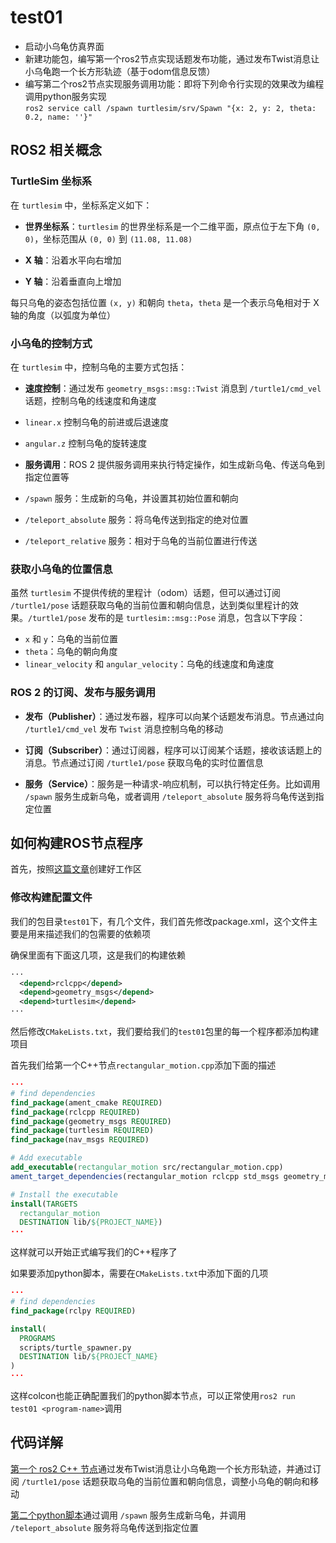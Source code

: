 # test01

 - 启动小乌龟仿真界面
 - 新建功能包，编写第一个ros2节点实现话题发布功能，通过发布Twist消息让小乌龟跑一个长方形轨迹（基于odom信息反馈）
 - 编写第二个ros2节点实现服务调用功能：即将下列命令行实现的效果改为编程调用python服务实现  
`ros2 service call /spawn turtlesim/srv/Spawn "{x: 2, y: 2, theta: 0.2, name: ''}"`

## ROS2 相关概念

### TurtleSim 坐标系

在 `turtlesim` 中，坐标系定义如下：

- **世界坐标系**：`turtlesim` 的世界坐标系是一个二维平面，原点位于左下角 `(0, 0)`，坐标范围从 `(0, 0)` 到 `(11.08, 11.08)`

 - **X 轴**：沿着水平向右增加
 - **Y 轴**：沿着垂直向上增加

每只乌龟的姿态包括位置 `(x, y)` 和朝向 `theta`，`theta` 是一个表示乌龟相对于 X 轴的角度（以弧度为单位）

### 小乌龟的控制方式

在 `turtlesim` 中，控制乌龟的主要方式包括：

- **速度控制**：通过发布 `geometry_msgs::msg::Twist` 消息到 `/turtle1/cmd_vel` 话题，控制乌龟的线速度和角速度

 - `linear.x` 控制乌龟的前进或后退速度
 - `angular.z` 控制乌龟的旋转速度

- **服务调用**：ROS 2 提供服务调用来执行特定操作，如生成新乌龟、传送乌龟到指定位置等

 - `/spawn` 服务：生成新的乌龟，并设置其初始位置和朝向
 - `/teleport_absolute` 服务：将乌龟传送到指定的绝对位置
 - `/teleport_relative` 服务：相对于乌龟的当前位置进行传送

### 获取小乌龟的位置信息

虽然 `turtlesim` 不提供传统的里程计（odom）话题，但可以通过订阅 `/turtle1/pose` 话题获取乌龟的当前位置和朝向信息，达到类似里程计的效果。`/turtle1/pose` 发布的是 `turtlesim::msg::Pose` 消息，包含以下字段：

 - `x` 和 `y`：乌龟的当前位置
 - `theta`：乌龟的朝向角度
 - `linear_velocity` 和 `angular_velocity`：乌龟的线速度和角速度

### ROS 2 的订阅、发布与服务调用

 - **发布（Publisher）**：通过发布器，程序可以向某个话题发布消息。节点通过向 `/turtle1/cmd_vel` 发布 `Twist` 消息控制乌龟的移动

 - **订阅（Subscriber）**：通过订阅器，程序可以订阅某个话题，接收该话题上的消息。节点通过订阅 `/turtle1/pose` 获取乌龟的实时位置信息

 - **服务（Service）**：服务是一种请求-响应机制，可以执行特定任务。比如调用 `/spawn` 服务生成新乌龟，或者调用 `/teleport_absolute` 服务将乌龟传送到指定位置

## 如何构建ROS节点程序

首先，按照[这篇文章](https://github.com/discodyer/shutsuryoku/blob/main/src/2-oe-ros2-test/2-2-tests.md#操作步骤)创建好工作区

### 修改构建配置文件

我们的包目录`test01`下，有几个文件，我们首先修改package.xml，这个文件主要是用来描述我们的包需要的依赖项

确保里面有下面这几项，这是我们的构建依赖

```xml
···
  <depend>rclcpp</depend>
  <depend>geometry_msgs</depend>
  <depend>turtlesim</depend>
···
```

然后修改`CMakeLists.txt`，我们要给我们的`test01`包里的每一个程序都添加构建项目

首先我们给第一个C++节点`rectangular_motion.cpp`添加下面的描述

```cmake
···
# find dependencies
find_package(ament_cmake REQUIRED)
find_package(rclcpp REQUIRED)
find_package(geometry_msgs REQUIRED)
find_package(turtlesim REQUIRED)
find_package(nav_msgs REQUIRED)

# Add executable
add_executable(rectangular_motion src/rectangular_motion.cpp)
ament_target_dependencies(rectangular_motion rclcpp std_msgs geometry_msgs nav_msgs turtlesim)

# Install the executable
install(TARGETS
  rectangular_motion
  DESTINATION lib/${PROJECT_NAME})
···
```

这样就可以开始正式编写我们的C++程序了

如果要添加python脚本，需要在`CMakeLists.txt`中添加下面的几项

```cmake
···
# find dependencies
find_package(rclpy REQUIRED)

install(
  PROGRAMS
  scripts/turtle_spawner.py
  DESTINATION lib/${PROJECT_NAME}
)
···
```

这样colcon也能正确配置我们的python脚本节点，可以正常使用`ros2 run test01 <program-name>`调用

## 代码详解

[第一个 ros2 C++ 节点](/src/rectangular_motion.cpp)通过发布Twist消息让小乌龟跑一个长方形轨迹，并通过订阅 `/turtle1/pose` 话题获取乌龟的当前位置和朝向信息，调整小乌龟的朝向和移动

[第二个python脚本](/scripts/turtle_spawner.py)通过调用 `/spawn` 服务生成新乌龟，并调用 `/teleport_absolute` 服务将乌龟传送到指定位置
